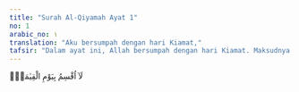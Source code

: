 ```yaml
---
title: "Surah Al-Qiyamah Ayat 1"
no: 1
arabic_no: ١
translation: "Aku bersumpah dengan hari Kiamat,"
tafsir: "Dalam ayat ini, Allah bersumpah dengan hari Kiamat. Maksudnya ialah Allah menyatakan dengan tegas bahwa hari Kiamat itu pasti datang. Oleh karena itu, manusia hendaknya bersiap-siap menghadapinya dengan beriman dan mengerjakan amal saleh, karena hari Kiamat merupakan hari pembalasan amal."
---
```

لَآ اُقْسِمُ بِيَوْمِ الْقِيٰمَةِۙ